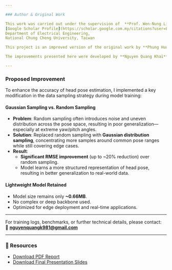 ```yaml
---

### Author & Original Work

This work was carried out under the supervision of  **Prof. Wen-Nung Lie**  
[Google Scholar Profile](https://scholar.google.com.my/citations?user=Lv6q7ioAAAAJ&hl=en)  
Department of Electrical Engineering,  
National Chung Cheng University, Taiwan

This project is an improved version of the original work by **Phung Huu Tai**, M.Sc. student at **National Chung Cheng University, Taiwan**.

The improvements presented here were developed by **Nguyen Quang Khai**, building upon the original framework.

---
```


### Proposed Improvement

To enhance the accuracy of head pose estimation, I implemented a key modification in the data sampling strategy during model training:

#### Gaussian Sampling vs. Random Sampling

- **Problem**: Random sampling often introduces noise and uneven distribution across the pose space, resulting in poor generalization—especially at extreme yaw/pitch angles.
- **Solution**: Replaced random sampling with **Gaussian distribution sampling**, concentrating more samples around common pose ranges while still covering edge cases.
- **Result**:
  - **Significant RMSE improvement** (up to ~20% reduction) over random sampling.
  - Model learns a more structured representation of head pose, resulting in better generalization to real-world data.

#### Lightweight Model Retained

- Model size remains only **~0.66MB**.
- No complex or deep backbone used.
- Optimized for edge deployment and real-time applications.

---

For training logs, benchmarks, or further technical details, please contact:  
📩 **[nguyenquangk981@gmail.com](mailto:nguyenquangk981@gmail.com)**

---

### 📎 Resources

- [Download PDF Report](documents/Internship_Khai_final.pdf)  
- [Download Final Presentation Slides](documents/Final_Report_final.pdf)
